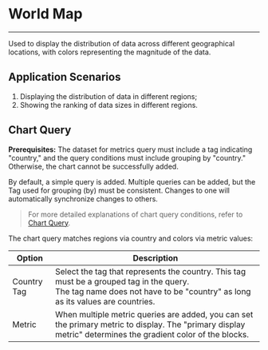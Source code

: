 # World Map
---

Used to display the distribution of data across different geographical locations, with colors representing the magnitude of the data.



## Application Scenarios

1. Displaying the distribution of data in different regions;
2. Showing the ranking of data sizes in different regions.

## Chart Query

**Prerequisites:** The dataset for metrics query must include a tag indicating "country," and the query conditions must include grouping by "country." Otherwise, the chart cannot be successfully added.

By default, a simple query is added. Multiple queries can be added, but the Tag used for grouping (by) must be consistent. Changes to one will automatically synchronize changes to others.

> For more detailed explanations of chart query conditions, refer to [Chart Query](chart-query.md).

The chart query matches regions via country and colors via metric values:

| Option | Description |
| --- | --- |
| Country Tag | Select the tag that represents the country. This tag must be a grouped tag in the query.<br />The tag name does not have to be "country" as long as its values are countries. |
| Metric | When multiple metric queries are added, you can set the primary metric to display. The "primary display metric" determines the gradient color of the blocks. |

<!--
## Chart Links

Links help you navigate from the current chart to a target page; they support internal and external links. You can also use template variables to modify the corresponding variable values in the link, enabling data linkage.

> For more related settings, refer to [Chart Links](chart-link.md).



## Common Configurations

| Option | Description |
| --- | --- |
| Title | Set a title for the chart, which will be displayed in the top-left corner of the chart. It supports hiding the title. |
| Description | Add a description to the chart. After setting it, an [i] icon will appear after the chart title. If not set, it will not be displayed. |
| Color | Gradient intervals:<br/><li>Automatic: By default, the system divides the data into 5 intervals based on the maximum and minimum values, supporting custom max and min values;<br/><li>Custom: Supports customizing the gradient color levels, i.e., setting the region levels in the map. The system defaults to dividing the selected metric's max and min values into 5 gradient levels, supporting up to 10 levels, range customization, and color selection.<br /><br/>Gradient colors: The gradient color of the blocks. After selecting a color, the system generates color blocks based on the selected levels; includes 5 levels. |
| Legend | For more details, refer to [Legend Explanation](./timeseries-chart.md#legend). |
| Unit | **:material-numeric-1-box: Default unit display**:<br /><li>If the queried data is metric data and you have set units for the metric in [Metric Management](../../metrics/dictionary.md), the system will display the data according to the set units;<br /><li>If no unit configuration exists in **Metric Management**, the data will be displayed using thousand separators.<br />**:material-numeric-2-box: After configuring units**:<br />It prioritizes your custom-configured units for display. For metric data, two options are supported:<br /><br />**Scientific Notation Explanation**<br /><u>Default Scaling</u>: Units are ten thousand, hundred thousand, etc., e.g., 10000 displays as 1 ten thousand, 1000000 displays as 1 million. Retains two decimal places;<br /><u>Short Scale</u>: Units are K, M, B. That is, thousand, million, billion, trillion, etc., sequentially represent thousand, million, billion, trillion, etc., in Chinese context. For example, 1000 is 1k, 10000 is 10k, 1000000 is 1M; retains two decimal places.|
| Data Format | You can choose the number of decimal places and the thousands separator.<br /><li>The thousands separator is enabled by default. Disabling it will show the original value without separators. For more details, refer to [Thousand Separator Formatting](../visual-chart/chart-query.md#thousand). |

## Advanced Configurations

| Option | Description |
| --- | --- |
| Lock Time | Fixes the time range for the current chart query data, unaffected by the global time component. After setting this, the upper-right corner of the chart will show the user-defined time, such as ["xx minutes"], ["xx hours"], ["xx days"]. If the lock time interval is 30 minutes, regardless of the time range selected in the time component, only the latest 30 minutes of data will be displayed. |
| Field Mapping | Works with view variable object mapping, default is off. If object mapping is configured in view variables:<br /><li>When field mapping is enabled, the chart displays the **grouped fields** and their corresponding **mapped fields**; unmapped grouped fields are not shown;<br /><li>When field mapping is disabled, the chart displays normally without showing mapped fields. |
| Workspace Authorization | Authorized workspace lists. After selection, the chart can query and display data from the selected workspaces. |
| Data Sampling | Only for Doris log data engine workspaces; when enabled, it samples data other than "metrics," with a dynamic sampling rate based on data volume. |
| Time Offset | Non-time series data may have at least a 1-minute query delay after being stored. When querying relative time ranges, recent minutes' data might not be collected, leading to data loss.<br />Enabling time offset shifts the actual query time range forward by 1 minute when querying relative time intervals, preventing data gaps due to storage delays. For example, if it's currently 12:30 and you query the last 15 minutes of data, with time offset enabled, the actual query time range is 12:14-12:29.<br />:warning: <br /><li>This setting only applies to relative time ranges. If querying absolute time ranges, time offset does not apply.<br /><li>For charts with time intervals, like time series charts, time offset does not apply if the interval exceeds 1 minute. For charts without time intervals, like summary or bar charts, time offset remains effective.|
-->